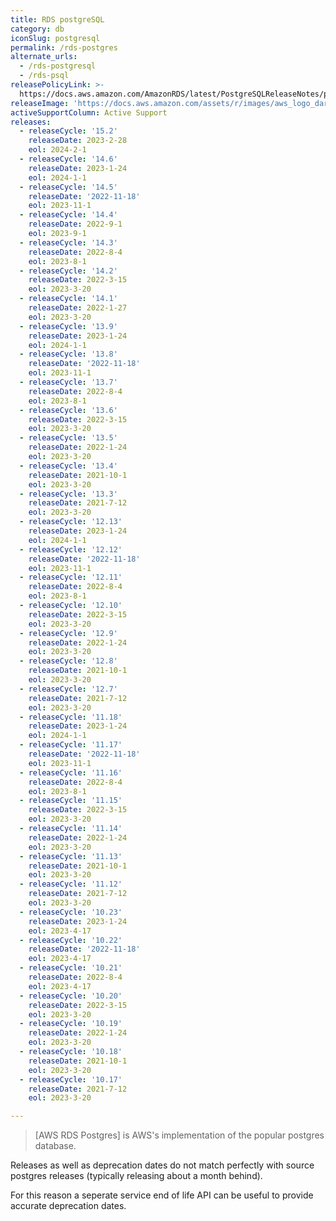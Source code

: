 ```yaml
---
title: RDS postgreSQL
category: db
iconSlug: postgresql
permalink: /rds-postgres
alternate_urls:
  - /rds-postgresql
  - /rds-psql
releasePolicyLink: >-
  https://docs.aws.amazon.com/AmazonRDS/latest/PostgreSQLReleaseNotes/postgresql-release-calendar.html
releaseImage: 'https://docs.aws.amazon.com/assets/r/images/aws_logo_dark.png'
activeSupportColumn: Active Support
releases:
  - releaseCycle: '15.2'
    releaseDate: 2023-2-28
    eol: 2024-2-1
  - releaseCycle: '14.6'
    releaseDate: 2023-1-24
    eol: 2024-1-1
  - releaseCycle: '14.5'
    releaseDate: '2022-11-18'
    eol: 2023-11-1
  - releaseCycle: '14.4'
    releaseDate: 2022-9-1
    eol: 2023-9-1
  - releaseCycle: '14.3'
    releaseDate: 2022-8-4
    eol: 2023-8-1
  - releaseCycle: '14.2'
    releaseDate: 2022-3-15
    eol: 2023-3-20
  - releaseCycle: '14.1'
    releaseDate: 2022-1-27
    eol: 2023-3-20
  - releaseCycle: '13.9'
    releaseDate: 2023-1-24
    eol: 2024-1-1
  - releaseCycle: '13.8'
    releaseDate: '2022-11-18'
    eol: 2023-11-1
  - releaseCycle: '13.7'
    releaseDate: 2022-8-4
    eol: 2023-8-1
  - releaseCycle: '13.6'
    releaseDate: 2022-3-15
    eol: 2023-3-20
  - releaseCycle: '13.5'
    releaseDate: 2022-1-24
    eol: 2023-3-20
  - releaseCycle: '13.4'
    releaseDate: 2021-10-1
    eol: 2023-3-20
  - releaseCycle: '13.3'
    releaseDate: 2021-7-12
    eol: 2023-3-20
  - releaseCycle: '12.13'
    releaseDate: 2023-1-24
    eol: 2024-1-1
  - releaseCycle: '12.12'
    releaseDate: '2022-11-18'
    eol: 2023-11-1
  - releaseCycle: '12.11'
    releaseDate: 2022-8-4
    eol: 2023-8-1
  - releaseCycle: '12.10'
    releaseDate: 2022-3-15
    eol: 2023-3-20
  - releaseCycle: '12.9'
    releaseDate: 2022-1-24
    eol: 2023-3-20
  - releaseCycle: '12.8'
    releaseDate: 2021-10-1
    eol: 2023-3-20
  - releaseCycle: '12.7'
    releaseDate: 2021-7-12
    eol: 2023-3-20
  - releaseCycle: '11.18'
    releaseDate: 2023-1-24
    eol: 2024-1-1
  - releaseCycle: '11.17'
    releaseDate: '2022-11-18'
    eol: 2023-11-1
  - releaseCycle: '11.16'
    releaseDate: 2022-8-4
    eol: 2023-8-1
  - releaseCycle: '11.15'
    releaseDate: 2022-3-15
    eol: 2023-3-20
  - releaseCycle: '11.14'
    releaseDate: 2022-1-24
    eol: 2023-3-20
  - releaseCycle: '11.13'
    releaseDate: 2021-10-1
    eol: 2023-3-20
  - releaseCycle: '11.12'
    releaseDate: 2021-7-12
    eol: 2023-3-20
  - releaseCycle: '10.23'
    releaseDate: 2023-1-24
    eol: 2023-4-17
  - releaseCycle: '10.22'
    releaseDate: '2022-11-18'
    eol: 2023-4-17
  - releaseCycle: '10.21'
    releaseDate: 2022-8-4
    eol: 2023-4-17
  - releaseCycle: '10.20'
    releaseDate: 2022-3-15
    eol: 2023-3-20
  - releaseCycle: '10.19'
    releaseDate: 2022-1-24
    eol: 2023-3-20
  - releaseCycle: '10.18'
    releaseDate: 2021-10-1
    eol: 2023-3-20
  - releaseCycle: '10.17'
    releaseDate: 2021-7-12
    eol: 2023-3-20

---
```


> [AWS RDS Postgres] is AWS's implementation of the popular postgres database.

Releases as well as deprecation dates do not match perfectly with source postgres releases (typically releasing about a month behind).

For this reason a seperate service end of life API can be useful to provide accurate deprecation dates.
